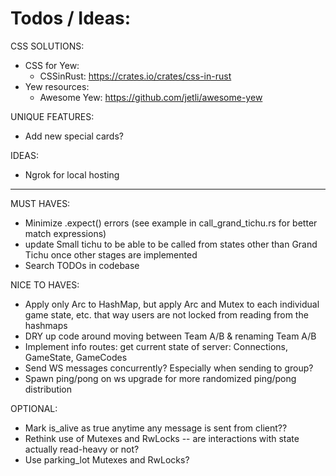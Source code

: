 # Todos / Ideas:

CSS SOLUTIONS:
- CSS for Yew:
  - CSSinRust: https://crates.io/crates/css-in-rust
- Yew resources: 
  - Awesome Yew: https://github.com/jetli/awesome-yew

UNIQUE FEATURES:
- Add new special cards?

IDEAS:
- Ngrok for local hosting


--------------------------------------------------------------------------------------------

MUST HAVES:
- Minimize .expect() errors (see example in call_grand_tichu.rs for better match expressions)
- update Small tichu to be able to be called from states other than Grand Tichu once other stages are implemented
- Search TODOs in codebase

NICE TO HAVES:
- Apply only Arc to HashMap, but apply Arc and Mutex to each individual game state, etc. that way users are not locked from reading from the hashmaps
- DRY up code around moving between Team A/B & renaming Team A/B
- Implement info routes: get current state of server: Connections, GameState, GameCodes
- Send WS messages concurrently? Especially when sending to group?
- Spawn ping/pong on ws upgrade for more randomized ping/pong distribution

OPTIONAL:
- Mark is_alive as true anytime any message is sent from client??
- Rethink use of Mutexes and RwLocks -- are interactions with state actually read-heavy or not?
- Use parking_lot Mutexes and RwLocks?
